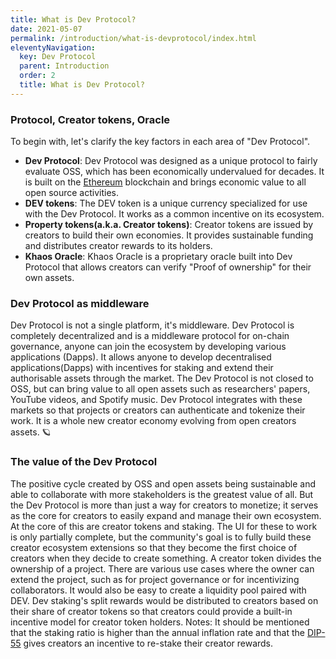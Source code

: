 ```yaml
---
title: What is Dev Protocol?
date: 2021-05-07
permalink: /introduction/what-is-devprotocol/index.html
eleventyNavigation:
  key: Dev Protocol
  parent: Introduction
  order: 2
  title: What is Dev Protocol?
---
```


### Protocol, Creator tokens, Oracle

To begin with, let's clarify the key factors in each area of "Dev Protocol".

- **Dev Protocol**: Dev Protocol was designed as a unique protocol to fairly evaluate OSS, which has been economically undervalued for decades. It is built on the [Ethereum](https://ethereum.org/en/) blockchain and brings economic value to all open source activities.
- **DEV tokens**: The DEV token is a unique currency specialized for use with the Dev Protocol. It works as a common incentive on its ecosystem.
- **Property tokens(a.k.a. Creator tokens)**: Creator tokens are issued by creators to build their own economies. It provides sustainable funding and distributes creator rewards to its holders.
- **Khaos Oracle**: Khaos Oracle is a proprietary oracle built into Dev Protocol that allows creators can verify "Proof of ownership" for their own assets.

### Dev Protocol as middleware

Dev Protocol is not a single platform, it's middleware. Dev Protocol is completely decentralized and is a middleware protocol for on-chain governance, anyone can join the ecosystem by developing various applications (Dapps). It allows anyone to develop decentralised applications(Dapps) with incentives for staking and extend their authorisable assets through the market. The Dev Protocol is not closed to OSS, but can bring value to all open assets such as researchers' papers, YouTube videos, and Spotify music. Dev Protocol integrates with these markets so that projects or creators can authenticate and tokenize their work.
It is a whole new creator economy evolving from open creators assets. 🪐

### The value of the Dev Protocol

The positive cycle created by OSS and open assets being sustainable and able to collaborate with more stakeholders is the greatest value of all. But the Dev Protocol is more than just a way for creators to monetize; it serves as the core for creators to easily expand and manage their own ecosystem. At the core of this are creator tokens and staking. The UI for these to work is only partially complete, but the community's goal is to fully build these creator ecosystem extensions so that they become the first choice of creators when they decide to create something.
A creator token divides the ownership of a project. There are various use cases where the owner can extend the project, such as for project governance or for incentivizing collaborators. It would also be easy to create a liquidity pool paired with DEV. Dev staking's split rewards would be distributed to creators based on their share of creator tokens so that creators could provide a built-in incentive model for creator token holders.
Notes: It should be mentioned that the staking ratio is higher than the annual inflation rate and that the [DIP-55](https://github.com/dev-protocol/DIPs/blob/main/DIPS/dip-55.md) gives creators an incentive to re-stake their creator rewards.
